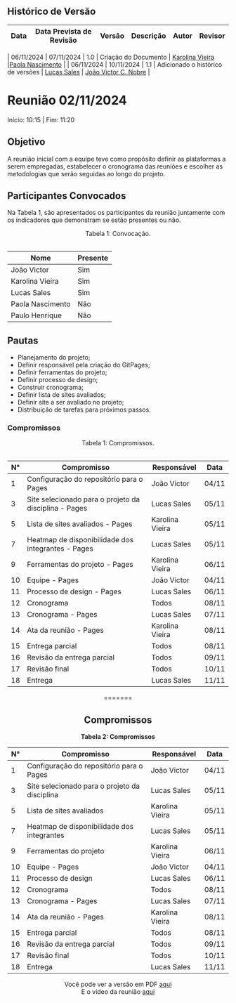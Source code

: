 ## Histórico de Versão
| Data  | Data Prevista de Revisão | Versão | Descrição | Autor | Revisor |
| :---: | :----------------------: | :----: | :-------: | :---: | :-----: |

| 06/11/2024 |        07/11/2024        |  1.0   |     Criação do Documento     |   [Karolina Vieira](https://github.com/Karolina91)    |[Paola Nascimento](https://github.com/paolaalim)   |
| 06/11/2024 |        10/11/2024        |  1.1   |     Adicionado o histórico de versões     |   [Lucas Sales](https://github.com/Lux-Sales)    | [João Victor C. Nobre](https://github.com/Gam13)  |

# Reunião 02/11/2024

Início: 10:15 | Fim: 11:20

## Objetivo

A reunião inicial com a equipe teve como propósito definir as plataformas a serem empregadas, estabelecer o cronograma das reuniões e escolher as metodologias que serão seguidas ao longo do projeto.

## Participantes Convocados
Na Tabela 1, são apresentados os participantes da reunião juntamente com os indicadores que demonstram se estão presentes ou não.

<center>


<table align="center">
Tabela 1: Convocação.

| Nome             | Presente |
| ---------------- | -------- |
| João Victor      | Sim      |
| Karolina Vieira  | Sim      |
| Lucas Sales      | Sim      |
| Paola Nascimento | Não      |
| Paulo Henrique   | Não      |

</center>

## Pautas

- Planejamento do projeto;
- Definir responsável pela criação do GitPages;
- Definir ferramentas do projeto;
- Definir processo de design;
- Construir cronograma;
- Definir lista de sites avaliados;
- Definir site a ser avaliado no projeto;
- Distribuição de tarefas para próximos passos.



### Compromissos

<center>
<table align="center">
Tabela 1: Compromissos.

| N°  | Compromisso                                           | Responsável     | Data  |
| --- | ----------------------------------------------------- | --------------- | ----- |
| 1   | Configuração do repositório para o Pages              | João Victor     | 04/11 |
| 3   | Site selecionado para o projeto da disciplina - Pages | Lucas Sales     | 05/11 |
| 5   | Lista de sites avaliados - Pages                      | Karolina Vieira | 05/11 |
| 7   | Heatmap de disponibilidade dos integrantes - Pages    | Lucas Sales     | 05/11 |
| 9   | Ferramentas do projeto - Pages                        | Karolina Vieira | 06/11 |
| 10  | Equipe - Pages                                        | João Victor     | 04/11 |
| 11  | Processo de design - Pages                            | Lucas Sales     | 06/11 |
| 12  | Cronograma                                            | Todos           | 08/11 |
| 13  | Cronograma - Pages                                    | Lucas Sales     | 07/11 |
| 14  | Ata da reunião - Pages                                | Karolina Vieira | 08/11 |
| 15  | Entrega parcial                                       | Todos           | 08/11 |
| 16  | Revisão da entrega parcial                            | Todos           | 09/11 |
| 17  | Revisão final                                         | Todos           | 10/11 |
| 18  | Entrega                                               | Lucas Sales     | 11/11 |
=======
## Compromissos

**Tabela 2: Compromissos**

| N°  | Compromisso                                   | Responsável     | Data  |
| --- | --------------------------------------------- | --------------- | ----- |
| 1   | Configuração do repositório para o Pages      | João Victor     | 04/11 |
| 3   | Site selecionado para o projeto da disciplina | Lucas Sales     | 05/11 |
| 5   | Lista de sites avaliados                      | Karolina Vieira | 05/11 |
| 7   | Heatmap de disponibilidade dos integrantes    | Lucas Sales     | 05/11 |
| 9   | Ferramentas do projeto                        | Karolina Vieira | 06/11 |
| 10  | Equipe - Pages                                | João Victor     | 04/11 |
| 11  | Processo de design                            | Lucas Sales     | 06/11 |
| 12  | Cronograma                                    | Todos           | 08/11 |
| 13  | Cronograma - Pages                            | Lucas Sales     | 07/11 |
| 14  | Ata da reunião - Pages                        | Karolina Vieira | 08/11 |
| 15  | Entrega parcial                               | Todos           | 08/11 |
| 16  | Revisão da entrega parcial                    | Todos           | 09/11 |
| 17  | Revisão final                                 | Todos           | 10/11 |
| 18  | Entrega                                       | Lucas Sales     | 11/11 |


Você pode ver a versão em PDF [aqui](../assets/atas/DPDF_AtaReuniao_20241102_01.docx.pdf)</br>
E o vídeo da reunião [aqui](https://youtu.be/HkFzoXZ--7Q)
